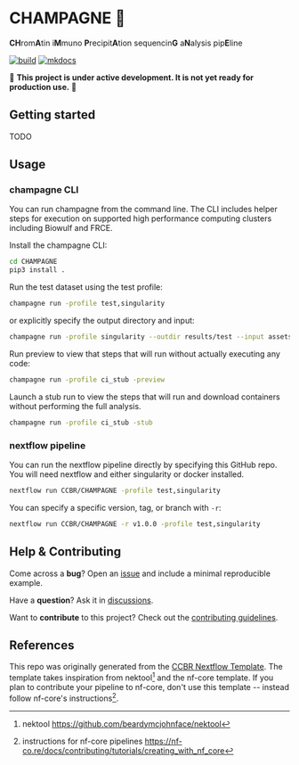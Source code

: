 # CHAMPAGNE 🍾

**CH**rom**A**tin i**M**muno **P**recipit**A**tion sequencin**G** a**N**alysis pip**E**line

[![build](https://github.com/CCBR/CHAMPAGNE/actions/workflows/build.yml/badge.svg)](https://github.com/CCBR/CHAMPAGNE/actions/workflows/build.yml)
[![mkdocs](https://github.com/CCBR/CHAMPAGNE/actions/workflows/docs.yml/badge.svg)](https://github.com/CCBR/CHAMPAGNE/actions/workflows/docs.yml)

🚧 **This project is under active development. It is not yet ready for production use.** 🚧

## Getting started

TODO

## Usage

### champagne CLI

You can run champagne from the command line.
The CLI includes helper steps for execution on supported
high performance computing clusters including Biowulf and FRCE.

Install the champagne CLI:

```sh
cd CHAMPAGNE
pip3 install .
```

Run the test dataset using the test profile:

```sh
champagne run -profile test,singularity
```

or explicitly specify the output directory and input:

```sh
champagne run -profile singularity --outdir results/test --input assets/samplesheet_test.csv
```

Run preview to view that steps that will run without actually executing any code:
```sh
champagne run -profile ci_stub -preview
```

Launch a stub run to view the steps that will run and download containers without performing the full analysis.

```sh
champagne run -profile ci_stub -stub
```

### nextflow pipeline

You can run the nextflow pipeline directly by specifying this GitHub repo.
You will need nextflow and either singularity or docker installed.

```sh
nextflow run CCBR/CHAMPAGNE -profile test,singularity
```

You can specify a specific version, tag, or branch with `-r`:

```sh
nextflow run CCBR/CHAMPAGNE -r v1.0.0 -profile test,singularity
```

## Help & Contributing

Come across a **bug**? Open an [issue](https://github.com/CCBR/CHAMPAGNE/issues) and include a minimal reproducible example.

Have a **question**? Ask it in [discussions](https://github.com/CCBR/CHAMPAGNE/discussions).

Want to **contribute** to this project? Check out the [contributing guidelines](docs/CONTRIBUTING.md).

## References

This repo was originally generated from the
[CCBR Nextflow Template](https://github.com/CCBR/CCBR_NextflowTemplate).
The template takes inspiration from nektool[^1] and the nf-core template.
If you plan to contribute your pipeline to nf-core, don't use this template --
instead follow nf-core's instructions[^2].

[^1]: nektool https://github.com/beardymcjohnface/nektool
[^2]: instructions for nf-core pipelines https://nf-co.re/docs/contributing/tutorials/creating_with_nf_core
